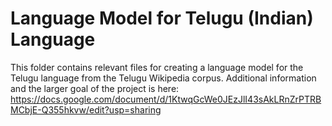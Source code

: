 Language Model for Telugu (Indian) Language
===========================================

This folder contains relevant files for creating a language model for the Telugu language from the Telugu Wikipedia corpus. Additional information and the larger goal of the project is here: https://docs.google.com/document/d/1KtwqGcWe0JEzJlI43sAkLRnZrPTRBMCbjE-Q355hkvw/edit?usp=sharing
